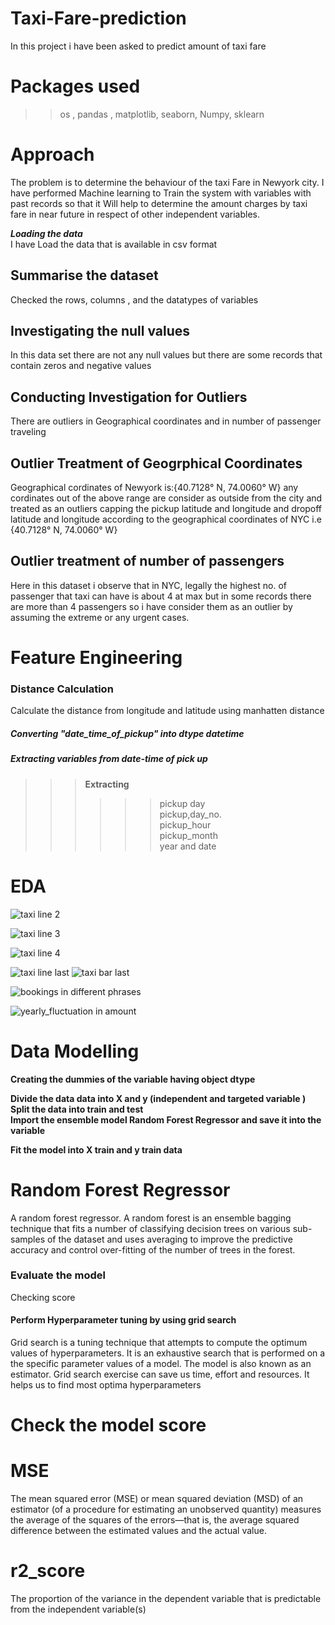# Taxi-Fare-prediction
In this project i have been asked to predict amount of taxi fare 
# Packages used
>> os , pandas , matplotlib, seaborn, Numpy, sklearn 
# Approach
The problem is to determine the behaviour of the taxi
Fare in Newyork city. I have performed Machine learning to 
Train the system with variables with past records so that it 
Will help to determine the amount charges by taxi fare in near future 
in respect of other independent variables.

**_Loading the data_**   
I have Load the data that is available in csv format 

## Summarise the dataset
Checked the rows, columns , and the datatypes of variables 

## Investigating the null values 
In this data set there are not any null values but there are some records that contain zeros and negative values

## Conducting Investigation for Outliers 
There are outliers in Geographical coordinates and in number of passenger traveling 

## Outlier Treatment of Geogrphical Coordinates
Geographical cordinates of Newyork is:{40.7128° N, 74.0060° W} any cordinates out of the above range are consider as outside from the city and treated as an outliers
capping the pickup latitude and longitude and dropoff latitude and longitude according to the geographical coordinates of NYC i.e {40.7128° N, 74.0060° W}

## Outlier treatment of number of passengers 

Here in this dataset i observe that in NYC, legally the highest no. of passenger that taxi can have is about 4 at max but in some records there are more than 4 passengers so i have consider them as an outlier by assuming the extreme or any urgent cases.

# Feature Engineering
### Distance Calculation
Calculate the distance from longitude and latitude  using manhatten distance

##### Converting "date_time_of_pickup" into dtype datetime 

##### Extracting variables from date-time of pick up
>>> **Extracting**
>>>>>>pickup day    
>>>>>>pickup,day_no.    
>>>>>>pickup_hour     
>>>>>>pickup_month     
>>>>>>year and date 


# EDA

![taxi line 2](https://user-images.githubusercontent.com/87512268/135576091-2ce9a786-db90-4d62-88ea-ce9434b0f37a.png)





![taxi line 3](https://user-images.githubusercontent.com/87512268/135576177-ccaeba67-ba83-444f-bb75-33ad666c2119.png)



![taxi line 4](https://user-images.githubusercontent.com/87512268/135576278-cd47e5f2-9d0a-4615-8407-1b7808052519.png)

![taxi line last](https://user-images.githubusercontent.com/87512268/135576369-bad3376a-27df-48f9-8df6-96292b4fdd29.png)
![taxi bar last](https://user-images.githubusercontent.com/87512268/135576834-35d8de02-6922-4be9-964b-3a9efb59af88.png)

![bookings in different phrases](https://user-images.githubusercontent.com/87512268/138390622-66d23ae9-0840-4003-a591-190c327e2176.png)

![yearly_fluctuation in amount](https://user-images.githubusercontent.com/87512268/138390476-1374358b-cea4-46d4-95d7-6b4394558f09.png)

# Data Modelling

**Creating the dummies of the variable having object dtype** 

**Divide the data data into X and y (independent and targeted variable )**
**Split the data into train and test**        
**Import the ensemble model Random Forest Regressor  and save it into the variable**

**Fit the model into X train and y train data**
# Random Forest Regressor
A random forest regressor. A random forest is an ensemble bagging technique that fits a number of classifying decision trees on various sub-samples of the dataset and uses averaging to improve the predictive accuracy and control over-fitting of the number of trees in the forest.

### Evaluate the model    
Checking score      

#### Perform Hyperparameter tuning by using grid search   

Grid search is a tuning technique that attempts to compute the optimum values of hyperparameters. It is an exhaustive search that is performed on a the specific parameter values of a model. The model is also known as an estimator. Grid search exercise can save us time, effort and resources. It helps us to find most optima hyperparameters

# Check the model score   

# MSE
The mean squared error (MSE) or mean squared deviation (MSD) of an estimator (of a procedure for estimating an unobserved quantity) measures the average of the squares of the errors—that is, the average squared difference between the estimated values and the actual value.

#  r2_score
The proportion of the variance in the dependent variable that is predictable from the independent variable(s)



